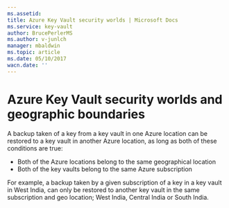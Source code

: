 ```yaml
---
ms.assetid: 
title: Azure Key Vault security worlds | Microsoft Docs
ms.service: key-vault
author: BrucePerlerMS
ms.author: v-junlch
manager: mbaldwin
ms.topic: article
ms.date: 05/10/2017
wacn.date: ''
---
```

# Azure Key Vault security worlds and geographic boundaries

A backup taken of a key from a key vault in one Azure location can be restored to a key vault in another Azure location, as long as both of these conditions are true:

- Both of the Azure locations belong to the same geographical location
- Both of the key vaults belong to the same Azure subscription

For example, a backup taken by a given subscription of a key in a key vault in West India, can only be restored to another key vault in the same subscription and geo location; West India, Central India or South India. 



